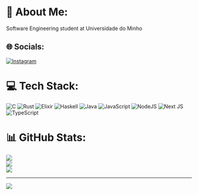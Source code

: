 # 💫 About Me:
Software Engineering student at Universidade do Minho


## 🌐 Socials:
[![Instagram](https://img.shields.io/badge/Instagram-%23E4405F.svg?logo=Instagram&logoColor=white)](https://instagram.com/r_faria107) 

# 💻 Tech Stack:
![C](https://img.shields.io/badge/c-%2300599C.svg?style=for-the-badge&logo=c&logoColor=white) ![Rust](https://img.shields.io/badge/rust-%23000000.svg?style=for-the-badge&logo=rust&logoColor=white) ![Elixir](https://img.shields.io/badge/elixir-%234B275F.svg?style=for-the-badge&logo=elixir&logoColor=white) ![Haskell](https://img.shields.io/badge/Haskell-5e5086?style=for-the-badge&logo=haskell&logoColor=white) ![Java](https://img.shields.io/badge/java-%23ED8B00.svg?style=for-the-badge&logo=openjdk&logoColor=white) ![JavaScript](https://img.shields.io/badge/javascript-%23323330.svg?style=for-the-badge&logo=javascript&logoColor=%23F7DF1E) ![NodeJS](https://img.shields.io/badge/node.js-6DA55F?style=for-the-badge&logo=node.js&logoColor=white) ![Next JS](https://img.shields.io/badge/Next-black?style=for-the-badge&logo=next.js&logoColor=white) ![TypeScript](https://img.shields.io/badge/typescript-%23007ACC.svg?style=for-the-badge&logo=typescript&logoColor=white)
# 📊 GitHub Stats:
![](https://github-readme-stats.vercel.app/api?username=rfaria107&theme=dark&hide_border=false&include_all_commits=true&count_private=true)<br/>
![](https://github-readme-streak-stats.herokuapp.com/?user=rfaria107&theme=dark&hide_border=false)<br/>
![](https://github-readme-stats.vercel.app/api/top-langs/?username=rfaria107&theme=dark&hide_border=false&include_all_commits=true&count_private=true&layout=compact)

---
[![](https://visitcount.itsvg.in/api?id=rfaria107&icon=0&color=4)](https://visitcount.itsvg.in)

<!-- Proudly created with GPRM ( https://gprm.itsvg.in ) -->
